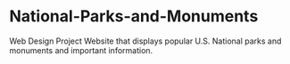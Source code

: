 # National-Parks-and-Monuments
Web Design Project
Website that displays popular U.S. National parks and monuments and important information. 
